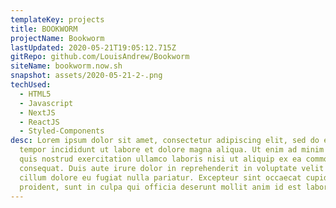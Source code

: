 ```yaml
---
templateKey: projects
title: BOOKWORM
projectName: Bookworm
lastUpdated: 2020-05-21T19:05:12.715Z
gitRepo: github.com/LouisAndrew/Bookworm
siteName: bookworm.now.sh
snapshot: assets/2020-05-21-2-.png
techUsed:
  - HTML5
  - Javascript
  - NextJS
  - ReactJS
  - Styled-Components
desc: Lorem ipsum dolor sit amet, consectetur adipiscing elit, sed do eiusmod
  tempor incididunt ut labore et dolore magna aliqua. Ut enim ad minim veniam,
  quis nostrud exercitation ullamco laboris nisi ut aliquip ex ea commodo
  consequat. Duis aute irure dolor in reprehenderit in voluptate velit esse
  cillum dolore eu fugiat nulla pariatur. Excepteur sint occaecat cupidatat non
  proident, sunt in culpa qui officia deserunt mollit anim id est laborum.
---
```

